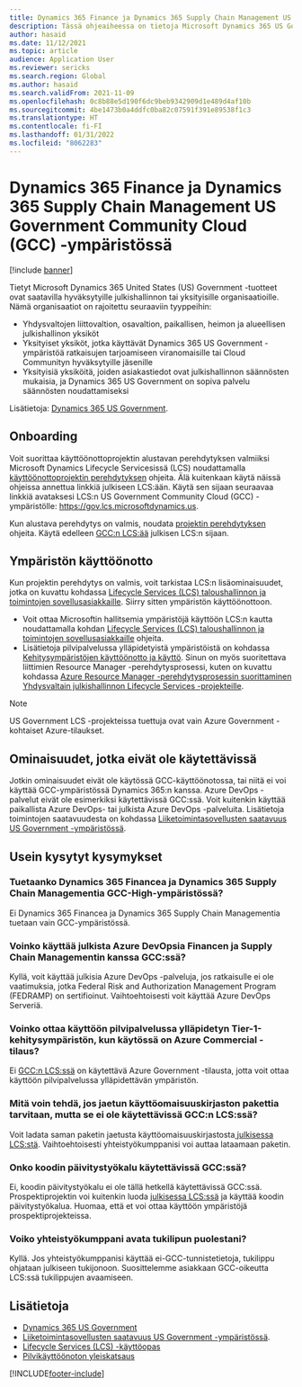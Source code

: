 ```yaml
---
title: Dynamics 365 Finance ja Dynamics 365 Supply Chain Management US Government Community Cloud (GCC) -ympäristössä
description: Tässä ohjeaiheessa on tietoja Microsoft Dynamics 365 US Government -tuotteista, jotka ovat hyväksytyn julkishallinnon tai yksityisen organisaation käytettävissä.
author: hasaid
ms.date: 11/12/2021
ms.topic: article
audience: Application User
ms.reviewer: sericks
ms.search.region: Global
ms.author: hasaid
ms.search.validFrom: 2021-11-09
ms.openlocfilehash: 0c8b88e5d190f6dc9beb9342909d1e489d4af10b
ms.sourcegitcommit: 4be1473b0a4ddfc0ba82c07591f391e89538f1c3
ms.translationtype: HT
ms.contentlocale: fi-FI
ms.lasthandoff: 01/31/2022
ms.locfileid: "8062283"
---
```

# <a name="dynamics-365-finance-and-dynamics-365-supply-chain-management-in-us-government-community-cloud-gcc"></a>Dynamics 365 Finance ja Dynamics 365 Supply Chain Management US Government Community Cloud (GCC) -ympäristössä

[!include [banner](../includes/banner.md)]



Tietyt Microsoft Dynamics 365 United States (US) Government -tuotteet ovat saatavilla hyväksytyille julkishallinnon tai yksityisille organisaatioille. Nämä organisaatiot on rajoitettu seuraaviin tyyppeihin:

- Yhdysvaltojen liittovaltion, osavaltion, paikallisen, heimon ja alueellisen julkishallinon yksiköt
- Yksityiset yksiköt, jotka käyttävät Dynamics 365 US Government -ympäristöä ratkaisujen tarjoamiseen viranomaisille tai Cloud Communityn hyväksytyille jäsenille
- Yksityisiä yksiköitä, joiden asiakastiedot ovat julkishallinnon säännösten mukaisia, ja Dynamics 365 US Government on sopiva palvelu säännösten noudattamiseksi

Lisätietoja: [Dynamics 365 US Government](/power-platform/admin/microsoft-dynamics-365-government).

## <a name="onboarding"></a>Onboarding

Voit suorittaa käyttöönottoprojektin alustavan perehdytyksen valmiiksi Microsoft Dynamics Lifecycle Servicesissä (LCS) noudattamalla [käyttöönottoprojektin perehdytyksen](../../../fin-ops-core/fin-ops/imp-lifecycle/onboard.md) ohjeita. Älä kuitenkaan käytä näissä ohjeissa annettua linkkiä julkiseen LCS:ään. Käytä sen sijaan seuraavaa linkkiä avataksesi LCS:n US Government Community Cloud (GCC) -ympäristölle: <https://gov.lcs.microsoftdynamics.us>.

Kun alustava perehdytys on valmis, noudata [projektin perehdytyksen](../lifecycle-services/project-onboarding.md) ohjeita. Käytä edelleen [GCC:n LCS:ää](https://gov.lcs.microsoftdynamics.us) julkisen LCS:n sijaan.

## <a name="environment-deployment"></a>Ympäristön käyttöönotto

Kun projektin perehdytys on valmis, voit tarkistaa LCS:n lisäominaisuudet, jotka on kuvattu kohdassa [Lifecycle Services (LCS) taloushallinnon ja toimintojen sovellusasiakkaille](../../../fin-ops-core/dev-itpro/lifecycle-services/lcs-works-lcs.md). Siirry sitten ympäristön käyttöönottoon.

- Voit ottaa Microsoftin hallitsemia ympäristöjä käyttöön LCS:n kautta noudattamalla kohdan [Lifecycle Services (LCS) taloushallinnon ja toimintojen sovellusasiakkaille](../../../fin-ops-core/dev-itpro/lifecycle-services/lcs-works-lcs.md#new-deployment-experience) ohjeita.
- Lisätietoja pilvipalvelussa ylläpidetyistä ympäristöistä on kohdassa [Kehitysympäristöjen käyttöönotto ja käyttö](../../../fin-ops-core/dev-itpro/dev-tools/access-instances.md). Sinun on myös suoritettava liittimien Resource Manager -perehdytysprosessi, kuten on kuvattu kohdassa [Azure Resource Manager -perehdytysprosessin suorittaminen Yhdysvaltain julkishallinnon Lifecycle Services -projekteille](arm-onbarding-us-goverment.md).

> [!NOTE]
> US Government LCS -projekteissa tuettuja ovat vain Azure Government -kohtaiset Azure-tilaukset.

## <a name="features-that-arent-available"></a>Ominaisuudet, jotka eivät ole käytettävissä

Jotkin ominaisuudet eivät ole käytössä GCC-käyttöönotossa, tai niitä ei voi käyttää GCC-ympäristössä Dynamics 365:n kanssa. Azure DevOps -palvelut eivät ole esimerkiksi käytettävissä GCC:ssä. Voit kuitenkin käyttää paikallista Azure DevOps- tai julkista Azure DevOps -palveluita. Lisätietoja toimintojen saatavuudesta on kohdassa [Liiketoimintasovellusten saatavuus US Government -ympäristössä](https://aka.ms/BAPFunctionalParity).

## <a name="frequently-asked-questions"></a>Usein kysytyt kysymykset

### <a name="are-dynamics-365-finance-and-dynamics-365-supply-chain-management-supported-in-gcc-high"></a>Tuetaanko Dynamics 365 Financea ja Dynamics 365 Supply Chain Managementia GCC-High-ympäristössä?

Ei Dynamics 365 Financea ja Dynamics 365 Supply Chain Managementia tuetaan vain GCC-ympäristössä.

### <a name="can-i-use-public-azure-devops-with-finance-and-supply-chain-management-in-gcc"></a>Voinko käyttää julkista Azure DevOpsia Financen ja Supply Chain Managementin kanssa GCC:ssä?

Kyllä, voit käyttää julkisia Azure DevOps -palveluja, jos ratkaisulle ei ole vaatimuksia, jotka Federal Risk and Authorization Management Program (FEDRAMP) on sertifioinut. Vaihtoehtoisesti voit käyttää Azure DevOps Serveriä.

### <a name="can-i-deploy-a-cloud-hosted-environment-tier-1-development-environment-on-an-azure-commercial-subscription"></a>Voinko ottaa käyttöön pilvipalvelussa ylläpidetyn Tier-1-kehitysympäristön, kun käytössä on Azure Commercial -tilaus?

Ei [GCC:n LCS:ssä](https://gov.lcs.microsoftdynamics.us) on käytettävä Azure Government -tilausta, jotta voit ottaa käyttöön pilvipalvelussa ylläpidettävän ympäristön.

### <a name="what-can-i-do-if-i-need-a-package-from-the-shared-asset-library-but-it-isnt-available-in-lcs-for-gcc"></a>Mitä voin tehdä, jos jaetun käyttöomaisuuskirjaston pakettia tarvitaan, mutta se ei ole käytettävissä GCC:n LCS:ssä?

Voit ladata saman paketin jaetusta käyttöomaisuuskirjastosta[ julkisessa LCS:stä](https://lcs.dynamics.com). Vaihtoehtoisesti yhteistyökumppanisi voi auttaa lataamaan paketin.

### <a name="is-the-code-upgrade-tool-available-in-gcc"></a>Onko koodin päivitystyökalu käytettävissä GCC:ssä?

Ei, koodin päivitystyökalu ei ole tällä hetkellä käytettävissä GCC:ssä. Prospektiprojektin voi kuitenkin luoda [julkisessa LCS:ssä](https://lcs.dynamics.com) ja käyttää koodin päivitystyökalua. Huomaa, että et voi ottaa käyttöön ympäristöjä prospektiprojekteissa.

### <a name="can-my-partner-open-a-support-ticket-on-my-behalf"></a>Voiko yhteistyökumppani avata tukilipun puolestani?

Kyllä. Jos yhteistyökumppanisi käyttää ei-GCC-tunnistetietoja, tukilippu ohjataan julkiseen tukijonoon. Suosittelemme asiakkaan GCC-oikeutta LCS:ssä tukilippujen avaamiseen.

## <a name="see-also"></a>Lisätietoja

- [Dynamics 365 US Government](/power-platform/admin/microsoft-dynamics-365-government)
- [Liiketoimintasovellusten saatavuus US Government -ympäristössä](https://aka.ms/BAPFunctionalParity).
- [Lifecycle Services (LCS) -käyttöopas](../../../fin-ops-core/dev-itpro/lifecycle-services/lcs-user-guide.md)
- [Pilvikäyttöönoton yleiskatsaus](../../../fin-ops-core/dev-itpro/deployment/cloud-deployment-overview.md)

[!INCLUDE[footer-include](../../../includes/footer-banner.md)]
